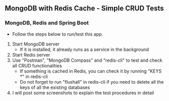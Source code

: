 ## **MongoDB with Redis Cache - Simple CRUD Tests**
### **MongoDB, Redis and Spring Boot**

* Follow the steps below to run/test this app.
1. Start MongoDB server
   * If it is installed, it already runs as a service in the background
2. Start Redis server
3. Use "Postman", "MongoDB Compass" and "redis-cli" to test and check all CRUD functionalities
   * If something is cached in Redis, you can check it by running "KEYS *" in redis-cli
   * Do not forget to run "flushall" in redis-cli if you need to delete all the keys of all the existing databases
4. I will post some screenshots to explain the test procedures in detail
